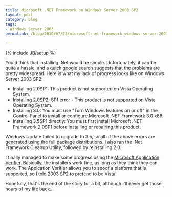 ```yaml
---
title: Microsoft .NET Framework on Windows Server 2003 SP2
layout: post
category: blog
tags:
- Windows Server 2003
permalink: /blog/2010/07/23/microsoft-net-framework-windows-server-2003-sp2

---
```

{% include JB/setup %}
<div id="node-93" class="node node-blog node-promoted">
  <div class="content clearfix">
    <div class="field field-name-body field-type-text-with-summary field-label-hidden"><div class="field-items"><div class="field-item even"><p>You'd think that installing .Net would be simple. Unfortunately, it can be quite a hassle, and a quick google search suggests that the problems are pretty widespread. Here is what my lack of progress looks like on Windows Server 2003 SP2:</p>
<ul><li>Installing 2.0SP1: This product is not supported on Vista Operating System.</li>
    <li>Installing 2.0SP2: SP1 error - This product is not supported on Vista Operating System.</li>
    <li>Installing 3.0: You must use "Turn Windows features on or off" in the Control Panel to install or configure Microsoft .NET Framework 3.0 x86.</li>
    <li>Installing 3.5SP1 directly: You must first install Microsoft .NET Framework 2.0SP1 before installing or repairing this product.</li>
</ul><p>Windows Update failed to upgrade to 3.5, so all of the above errors are generated using the full package distributions. I also ran the .Net Framework Cleanup Utility, followed by reinstalling 2.0.</p>
<p>I finally managed to make some progress using the <a href="http://www.microsoft.com/download/en/details.aspx?id=20028">Microsoft Application Verifier</a>. Basically, the installers work fine, as long as they think they can work. The Appication Verifier allows you to spoof a platform that is supported, so I told 2003 SP2 to pretend to be Vista!</p>
<p>Hopefully, that's the end of the story for a bit, although I'll never get those hours of my life back...</p></div></div></div>  </div>
</div>
